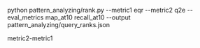 python pattern_analyzing/rank.py --metric1 eqr --metric2 q2e --eval_metrics map_at10 recall_at10 --output pattern_analyzing/query_ranks.json

metric2-metric1